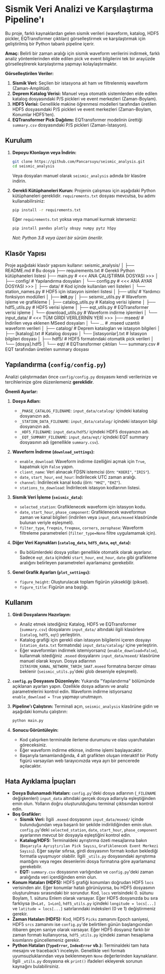 # Sismik Veri Analizi ve Karşılaştırma Pipeline'ı

Bu proje, farklı kaynaklardan gelen sismik verileri (waveform, katalog, HDF5 pickler, EQTransformer çıktıları) görselleştirmek ve karşılaştırmak için geliştirilmiş bir Python tabanlı pipeline içerir.

**Amaç:** Belirli bir zaman aralığı için sismik waveform verilerini indirmek, farklı analiz yöntemlerinden elde edilen pick ve event bilgilerini tek bir arayüzde görselleştirerek karşılaştırma yapmayı kolaylaştırmaktır.

**Görselleştirilen Veriler:**

1.  **Sismik Veri:** Seçilen bir istasyona ait ham ve filtrelenmiş waveform (Zaman-Amplitüd).
2.  **Deprem Katalog Verisi:** Manuel veya otomatik sistemlerden elde edilen katalog dosyasındaki P/S pickleri ve event merkezleri (Zaman-Boylam).
3.  **HDF5 Verisi:** Genellikle makine öğrenmesi modelleri tarafından üretilen HDF5 dosyasındaki P/S pickleri ve event merkezleri (Zaman-Boylam, Konumlar HDF5'ten).
4.  **EQTransformer Pick Dağılımı:** EQTransformer modelinin ürettiği `summary.csv` dosyasındaki P/S pickleri (Zaman-İstasyon).

## Kurulum

1.  **Depoyu Klonlayın veya İndirin:**
    ```bash
    git clone https://github.com/Pancarsuyu/seismic_analysis.git 
    cd seismic_analysis
    ```
    Veya dosyaları manuel olarak `seismic_analysis` adında bir klasöre indirin.

2.  **Gerekli Kütüphaneleri Kurun:**
    Projenin çalışması için aşağıdaki Python kütüphaneleri gereklidir. `requirements.txt` dosyası mevcutsa, bu adımı kullanabilirsiniz:
    ```bash
    pip install -r requirements.txt
    ```
    Eğer `requirements.txt` yoksa veya manuel kurmak isterseniz:
    ```bash
    pip install pandas plotly obspy numpy pytz h5py
    ```
    *Not: Python 3.8 veya üzeri bir sürüm önerilir.*

## Klasör Yapısı

Proje aşağıdaki klasör yapısını kullanır:
seismic_analysis/
│
├── README.md                # Bu dosya
├── requirements.txt         # Gerekli Python kütüphaneleri listesi
├── main.py                  # <<< ANA ÇALIŞTIRMA DOSYASI >>>
│
├── config/                  # Yapılandırma dosyaları
│   └── config.py            # <<< ANA AYAR DOSYASI >>>
│
├── data/                    # Kod içinde kullanılan veri listeleri
│   └── station_names.py     # HDF5 için istasyon isimleri listesi
│
├── utils/                   # Yardımcı fonksiyon modülleri
│   ├── __init__.py
│   ├── seismic_utils.py     # Waveform işleme ve grafikleme
│   ├── catalog_utils.py     # Katalog verisi işleme
│   ├── hdf5_utils.py        # HDF5 verisi işleme
│   ├── eqt_utils.py         # EQTransformer verisi işleme
│   └── download_utils.py    # Waveform indirme işlemleri
│
└── input_data/              # <<< TÜM GİRDİ VERİLERİNİN YERİ >>>
    ├── mseed/               # İndirilen veya eklenen MSeed dosyaları
    │   └── ...              # .mseed uzantılı waveform verileri
    │
    ├── catalog/             # Deprem katalogları ve istasyon bilgileri
    │   ├── [katalog].txt           # Katalog dosyası
    │   └── [istasyonlar].txt       # İstasyon bilgileri dosyası
    │
    ├── hdf5/                # HDF5 formatındaki otomatik pick verileri
    │   └── [dosya].hdf5
    │
    └── eqt/                 # EQTransformer çıktıları
        └── summary.csv      # EQT tarafından üretilen summary dosyası


## Yapılandırma (`config/config.py`)

Analizi çalıştırmadan önce `config/config.py` dosyasını kendi verilerinize ve tercihlerinize göre düzenlemeniz **gereklidir**.

**Önemli Ayarlar:**

1.  **Dosya Adları:**
    *   `_PHASE_CATALOG_FILENAME`: `input_data/catalog/` içindeki katalog dosyanızın adı.
    *   `_STATION_DATA_FILENAME`: `input_data/catalog/` içindeki istasyon bilgi dosyanızın adı.
    *   `_HDF5_FILENAME`: `input_data/hdf5/` içindeki HDF5 dosyanızın adı.
    *   `_EQT_SUMMARY_FILENAME`: `input_data/eqt/` içindeki EQT summary dosyasının adı (genellikle `summary.csv`).

2.  **Waveform İndirme (`download_settings`):**
    *   `enable_download`: Waveform indirme özelliğini açmak için `True`, kapatmak için `False` yapın.
    *   `client_name`: Veri alınacak FDSN istemcisi (örn: `"KOERI"`, `"IRIS"`).
    *   `date`, `start_hour`, `end_hour`: İndirilecek UTC zaman aralığı.
    *   `channel`: İndirilecek kanal kodu (örn: `"HHZ"`, `"EHZ"`).
    *   `stations_to_download`: İndirilecek istasyon kodlarının listesi.

3.  **Sismik Veri İşleme (`seismic_data`):**
    *   `selected_station`: Grafiklenecek waveform için istasyon kodu.
    *   `date`, `start_hour`, `phase_component`: Grafiklenecek waveformun zaman ve kanal bilgileri (indirilen veya `input_data/mseed` klasöründe bulunan veriyle eşleşmeli).
    *   `filter_type`, `freqmin`, `freqmax`, `corners`, `zerophase`: Waveform filtreleme parametreleri (`filter_type=None` filtre uygulamamak için).

4.  **Diğer Veri Kaynakları (`catalog_data`, `hdf5_data`, `eqt_data`):**
    *   Bu bölümlerdeki dosya yolları genellikle otomatik olarak ayarlanır. Sadece `eqt_data` içindeki `start_hour`, `end_hour`, `date` gibi grafikleme aralığını belirleyen parametreleri ayarlamanız gerekebilir.

5.  **Genel Grafik Ayarları (`plot_settings`):**
    *   `figure_height`: Oluşturulacak toplam figürün yüksekliği (piksel).
    *   `figure_title`: Figürün ana başlığı.

## Kullanım

1.  **Girdi Dosyalarını Hazırlayın:**
    *   Analiz etmek istediğiniz Katalog, HDF5 ve EQTransformer (`summary.csv`) dosyalarını `input_data/` altındaki ilgili klasörlere (`catalog`, `hdf5`, `eqt`) yerleştirin.
    *   Katalog grafiği için gerekli olan istasyon bilgilerini içeren dosyayı (`station_data.txt` formatında) `input_data/catalog/` içine yerleştirin.
    *   Eğer waveformları indirmek istemiyorsanız (`enable_download=False`), kullanmak istediğiniz `.mseed` dosyalarını `input_data/mseed/` klasörüne manuel olarak koyun. Dosya adlarının `ISTASYON_KANAL_NETWORK_TARIH_SAAT.mseed` formatına benzer olması beklenir (`seismic_utils.py`'deki glob deseniyle eşleşmeli).

2.  **`config.py` Dosyasını Düzenleyin:** Yukarıda "Yapılandırma" bölümünde açıklanan ayarları yapın. Özellikle dosya adlarını ve analiz parametrelerini kontrol edin. Waveform indirme istiyorsanız `enable_download = True` yapmayı unutmayın.

3.  **Pipeline'ı Çalıştırın:**
    Terminali açın, `seismic_analysis` klasörüne gidin ve aşağıdaki komutu çalıştırın:
    ```bash
    python main.py
    ```

4.  **Sonucu Görüntüleyin:**
    *   Kod çalışırken terminalde ilerleme durumunu ve olası uyarı/hataları göreceksiniz.
    *   Eğer waveform indirme etkinse, indirme işlemi başlayacaktır.
    *   Başarıyla tamamlandığında, 4 alt grafikten oluşan interaktif bir Plotly figürü varsayılan web tarayıcınızda veya ayrı bir pencerede açılacaktır.

## Hata Ayıklama İpuçları

*   **Dosya Bulunamadı Hataları:** `config.py`'deki dosya adlarının (`_FILENAME` değişkenleri) `input_data` altındaki gerçek dosya adlarıyla eşleştiğinden emin olun. Yolların doğru oluşturulduğunu terminal çıktısından kontrol edin.
*   **Boş Grafikler:**
    *   **Sismik Veri:** İlgili `.mseed` dosyasının `input_data/mseed/` içinde bulunduğundan veya başarılı bir şekilde indirildiğinden emin olun. `config.py`'deki `selected_station`, `date`, `start_hour`, `phase_component` ayarlarının mevcut bir dosyayla eşleştiğini kontrol edin.
    *   **Katalog/HDF5:** Terminaldeki ayrıştırma özeti mesajlarına bakın (`Başarıyla Ayrıştırılan Pick Sayısı`, `Grafiklenecek Event Merkezi Sayısı`). Eğer sayılar sıfırsa, girdi dosyasının formatı kodun beklediği formatla uyuşmuyor olabilir. İlgili `_utils.py` dosyasındaki ayrıştırma mantığını veya regex desenlerini dosya formatına göre ayarlamanız gerekebilir.
    *   **EQT:** `summary.csv` dosyasının varlığından ve `config.py`'deki zaman aralığında veri içerdiğinden emin olun.
*   **Konum Hataları (HDF5):** HDF5 grafiği konumları doğrudan HDF5 `locs` verisinden alır. Eğer konumlar hatalı görünüyorsa, bu HDF5 dosyasının oluşturulması sırasındaki bir sorundur. Kod, `locs` verisindeki 0. sütunu Boylam, 1. sütunu Enlem olarak varsayar. Eğer HDF5 dosyanızda bu sıra farklıysa (`0=Lat, 1=Lon`), `hdf5_utils.py` içindeki `longitude = locs[...]` ve `latitude = locs[...]` satırlarındaki indeksleri (0 ve 1) değiştirmeniz gerekir.
*   **Zaman Hataları (HDF5):** Kod, HDF5 `Picks` zamanını Epoch saniyesi, HDF5 `srcs` zamanını ise `config.py`'de belirtilen günün başlangıcından itibaren geçen saniye olarak varsayar. Eğer HDF5 dosyanız farklı bir zaman formatı kullanıyorsa, `hdf5_utils.py` içindeki zaman hesaplama kısımlarını güncellemeniz gerekir.
*   **Python Hataları (`TypeError`, `IndexError` vb.):** Terminaldeki tam hata mesajını ve traceback'i inceleyin. Genellikle veri formatı uyumsuzluklarından veya beklenmeyen `None` değerlerinden kaynaklanır. İlgili `_utils.py` dosyasına ek `print()` ifadeleri ekleyerek sorunun kaynağını bulabilirsiniz.

